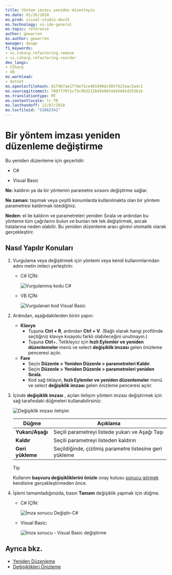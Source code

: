 ```yaml
---
title: Yöntem imzası yeniden düzenleyin
ms.date: 01/26/2018
ms.prod: visual-studio-dev15
ms.technology: vs-ide-general
ms.topic: reference
author: gewarren
ms.author: gewarren
manager: douge
f1_keywords:
- vs.csharp.refactoring.remove
- vs.csharp.refactoring.reorder
dev_langs:
- CSharp
- VB
ms.workload:
- dotnet
ms.openlocfilehash: 81f907ae1f7def1ce401990dc505f423aac5a4c1
ms.sourcegitcommit: 708f77071c73c95d212645b00fa943d45d35361b
ms.translationtype: MT
ms.contentlocale: tr-TR
ms.lasthandoff: 12/07/2018
ms.locfileid: "53062342"
---
```

# <a name="change-a-method-signature-refactoring"></a>Bir yöntem imzası yeniden düzenleme değiştirme

Bu yeniden düzenleme için geçerlidir:

- C#

- Visual Basic

**Ne:** kaldırın ya da bir yöntemin parametre sırasını değiştirme sağlar.

**Ne zaman:** taşımak veya çeşitli konumlarda kullanılmakta olan bir yöntem parametresi kaldırmak istediğiniz.

**Neden:** el ile kaldırın ve parametreleri yeniden Sırala ve ardından bu yönteme tüm çağrılarını bulun ve bunları tek tek değiştirmek, ancak hatalarına neden olabilir.  Bu yeniden düzenleme aracı görevi otomatik olarak gerçekleştirir.

## <a name="how-to"></a>Nasıl Yapılır Konuları

1. Vurgulama veya değiştirmek için yöntemi veya kendi kullanımlarından adını metin imleci yerleştirin:

   - C# İÇİN:

       ![Vurgulanmış kodu C#](media/changesignature-highlight-cs.png)

   - VB İÇİN:

       ![Vurgulanan kod Visual Basic](media/changesignature-highlight-vb.png)

2. Ardından, aşağıdakilerden birini yapın:

   - **Klavye**
      - Tuşuna **Ctrl + R**, ardından **Ctrl + V**.  (Bağlı olarak hangi profilinde seçtiğiniz klavye kısayolu farklı olabileceğini unutmayın.)
      - Tuşuna **Ctrl**+**.** Tetikleyici için **hızlı Eylemler ve yeniden düzenlemeler** menü ve select **değişiklik imzası** gelen önizleme penceresi açılır.
   - **Fare**
      - Seçin **Düzenle > Yeniden Düzenle > parametreleri Kaldır**.
      - Seçin **Düzenle > Yeniden Düzenle > parametreleri yeniden Sırala**.
      - Kod sağ tıklayın, **hızlı Eylemler ve yeniden düzenlemeler** menü ve select **değişiklik imzası** gelen önizleme penceresi açılır.

3. İçinde **değişiklik imzası** , açılan iletişim yöntem imzası değiştirmek için sağ tarafındaki düğmeleri kullanabilirsiniz:

   ![Değişiklik imzası iletişim](media/changesignature-dialog-cs.png)

   | Düğme | Açıklama
   | ------ | ---
   | **Yukarı/Aşağı** | Seçili parametreyi listede yukarı ve Aşağı Taşı
   | **Kaldır** | Seçili parametreyi listeden kaldırın
   | **Geri yükleme** | Seçildiğinde, çizilmiş parametre listesine geri yükleme

   > [!TIP]
   > Kullanım **başvuru değişikliklerini önizle** onay kutusu [sonucu görmek](../../ide/preview-changes.md) kendisine gerçekleştirmeden önce.

4. İşlemi tamamladığınızda, basın **Tamam** değişiklik yapmak için düğme.

   - C# İÇİN:

      ![İmza sonucu Değiştir-C#](media/changesignature-result-cs.png)

   - Visual Basic:

      ![İmza sonucu - Visual Basic değiştirme](media/changesignature-result-vb.png)

## <a name="see-also"></a>Ayrıca bkz.

- [Yeniden Düzenleme](../refactoring-in-visual-studio.md)
- [Değişiklikleri Önizleme](../../ide/preview-changes.md)